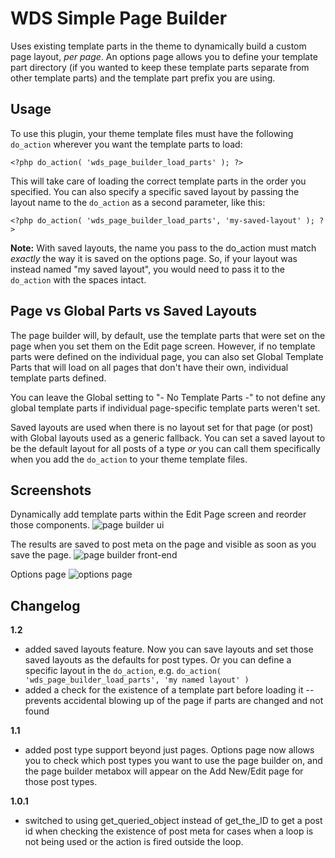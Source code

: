 # WDS Simple Page Builder

Uses existing template parts in the theme to dynamically build a custom page layout, *per page*. An options page allows you to define your template part directory (if you wanted to keep these template parts separate from other template parts) and the template part prefix you are using.

## Usage

To use this plugin, your theme template files must have the following `do_action` wherever you want the template parts to load:

`<?php do_action( 'wds_page_builder_load_parts' ); ?>`

This will take care of loading the correct template parts in the order you specified. You can also specify a specific saved layout by passing the layout name to the `do_action` as a second parameter, like this:

`<?php do_action( 'wds_page_builder_load_parts', 'my-saved-layout' ); ?>`

**Note:** With saved layouts, the name you pass to the do_action must match *exactly* the way it is saved on the options page. So, if your layout was instead named "my saved layout", you would need to pass it to the `do_action` with the spaces intact.

## Page vs Global Parts vs Saved Layouts

The page builder will, by default, use the template parts that were set on the page when you set them on the Edit page screen. However, if no template parts were defined on the individual page, you can also set Global Template Parts that will load on all pages that don't have their own, individual template parts defined.

You can leave the Global setting to "- No Template Parts -" to not define any global template parts if individual page-specific template parts weren't set.

Saved layouts are used when there is no layout set for that page (or post) with Global layouts used as a generic fallback. You can set a saved layout to be the default layout for all posts of a type *or* you can call them specifically when you add the `do_action` to your theme template files.

## Screenshots

Dynamically add template parts within the Edit Page screen and reorder those components.
![page builder ui](https://cldup.com/epETzuW4Dx.gif)

The results are saved to post meta on the page and visible as soon as you save the page.
![page builder front-end](https://cldup.com/djUNBYKcEd.gif)

Options page
![options page](https://cldup.com/gmB327JMaG.png)

## Changelog

**1.2**
* added saved layouts feature. Now you can save layouts and set those saved layouts as the defaults for post types. Or you can define a specific layout in the `do_action`, e.g. `do_action( 'wds_page_builder_load_parts', 'my named layout' )`
* added a check for the existence of a template part before loading it -- prevents accidental blowing up of the page if parts are changed and not found

**1.1**
* added post type support beyond just pages. Options page now allows you to check which post types you want to use the page builder on, and the page builder metabox will appear on the Add New/Edit page for those post types.

**1.0.1**
* switched to using get_queried_object instead of get_the_ID to get a post id when checking the existence of post meta for cases when a loop is not being used or the action is fired outside the loop.
